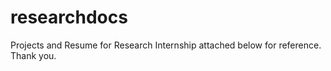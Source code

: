 # researchdocs
Projects and Resume for Research Internship attached below for reference.
Thank you.
